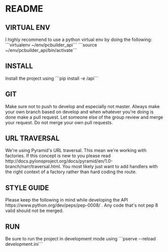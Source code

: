 <h1>README</h1>

<h2>VIRTUAL ENV</h2>
I highly recommend to use a python virtual env by doing the following:
```virtualenv ~/env/pcbuilder_api```
```source ~/env/pcbuilder_api/bin/activate```

<h2>INSTALL</h2>
Install the project using ```pip install -e /api```

<h2>GIT</h2>
Make sure not to push to develop and especially not master. Always make your own branch based on develop and when whatever you're doing is
done make a pull request. Let someone else of the group review and merge your request. Do not merge your own pull requests.

<h2>URL TRAVERSAL</h2>
We're using Pyramid's URL traversal. This mean we're working with factories. If this concept is new to you please read http://docs.pylonsproject.org/docs/pyramid/en/1.0-branch/narr/traversal.html. You most likely just want to add handlers with the right context of a factory rather than hard coding the route.

<h2>STYLE GUIDE</h2>
Please keep the following in mind while developing the API https://www.python.org/dev/peps/pep-0008/ . Any code that's not pep 8 valid should not be
merged.

<h2>RUN</h2>
Be sure to run the project in development mode using ```pserve --reload development.ini```



